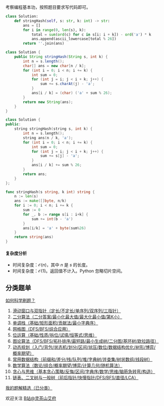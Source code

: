 考察编程基本功，按照题目要求写代码即可。

```py [sol-Python3]
class Solution:
    def stringHash(self, s: str, k: int) -> str:
        ans = []
        for i in range(0, len(s), k):
            total = sum(ord(c) for c in s[i: i + k]) - ord('a') * k
            ans.append(ascii_lowercase[total % 26])
        return ''.join(ans)
```

```java [sol-Java]
class Solution {
    public String stringHash(String s, int k) {
        int n = s.length();
        char[] ans = new char[n / k];
        for (int i = 0; i < n; i += k) {
            int sum = 0;
            for (int j = i; j < i + k; j++) {
                sum += s.charAt(j) - 'a';
            }
            ans[i / k] = (char) ('a' + sum % 26);
        }
        return new String(ans);
    }
}
```

```cpp [sol-C++]
class Solution {
public:
    string stringHash(string s, int k) {
        int n = s.length();
        string ans(n / k, 'a');
        for (int i = 0; i < n; i += k) {
            int sum = 0;
            for (int j = i; j < i + k; j++) {
                sum += s[j] - 'a';
            }
            ans[i / k] += sum % 26;
        }
        return ans;
    }
};
```

```go [sol-Go]
func stringHash(s string, k int) string {
	n := len(s)
	ans := make([]byte, n/k)
	for i := 0; i < n; i += k {
		sum := 0
		for _, b := range s[i : i+k] {
			sum += int(b - 'a')
		}
		ans[i/k] = 'a' + byte(sum%26)
	}
	return string(ans)
}
```

#### 复杂度分析

- 时间复杂度：$\mathcal{O}(n)$，其中 $n$ 是 $s$ 的长度。
- 时间复杂度：$\mathcal{O}(1)$。返回值不计入。Python 忽略切片空间。

## 分类题单

[如何科学刷题？](https://leetcode.cn/circle/discuss/RvFUtj/)

1. [滑动窗口与双指针（定长/不定长/单序列/双序列/三指针）](https://leetcode.cn/circle/discuss/0viNMK/)
2. [二分算法（二分答案/最小化最大值/最大化最小值/第K小）](https://leetcode.cn/circle/discuss/SqopEo/)
3. [单调栈（基础/矩形面积/贡献法/最小字典序）](https://leetcode.cn/circle/discuss/9oZFK9/)
4. [网格图（DFS/BFS/综合应用）](https://leetcode.cn/circle/discuss/YiXPXW/)
5. [位运算（基础/性质/拆位/试填/恒等式/思维）](https://leetcode.cn/circle/discuss/dHn9Vk/)
6. [图论算法（DFS/BFS/拓扑排序/最短路/最小生成树/二分图/基环树/欧拉路径）](https://leetcode.cn/circle/discuss/01LUak/)
7. [动态规划（入门/背包/状态机/划分/区间/状压/数位/数据结构优化/树形/博弈/概率期望）](https://leetcode.cn/circle/discuss/tXLS3i/)
8. [常用数据结构（前缀和/差分/栈/队列/堆/字典树/并查集/树状数组/线段树）](https://leetcode.cn/circle/discuss/mOr1u6/)
9. [数学算法（数论/组合/概率期望/博弈/计算几何/随机算法）](https://leetcode.cn/circle/discuss/IYT3ss/)
10. [贪心与思维（基本贪心策略/反悔/区间/字典序/数学/思维/脑筋急转弯/构造）](https://leetcode.cn/circle/discuss/g6KTKL/)
11. [链表、二叉树与一般树（前后指针/快慢指针/DFS/BFS/直径/LCA）](https://leetcode.cn/circle/discuss/K0n2gO/)

[我的题解精选（已分类）](https://github.com/EndlessCheng/codeforces-go/blob/master/leetcode/SOLUTIONS.md)

欢迎关注 [B站@灵茶山艾府](https://space.bilibili.com/206214)

